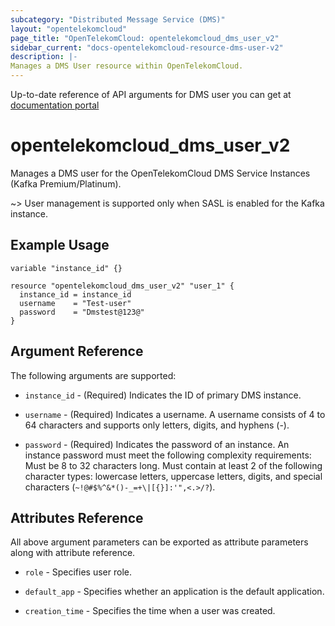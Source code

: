 ```yaml
---
subcategory: "Distributed Message Service (DMS)"
layout: "opentelekomcloud"
page_title: "OpenTelekomCloud: opentelekomcloud_dms_user_v2"
sidebar_current: "docs-opentelekomcloud-resource-dms-user-v2"
description: |-
Manages a DMS User resource within OpenTelekomCloud.
---
```


Up-to-date reference of API arguments for DMS user you can get at
[documentation portal](https://docs.otc.t-systems.com/distributed-message-service/api-ref/apis_v2_recommended/user_management/index.html)

# opentelekomcloud_dms_user_v2

Manages a DMS user for the OpenTelekomCloud DMS Service Instances (Kafka Premium/Platinum).

~>
  User management is supported only when SASL is enabled for the Kafka instance.

## Example Usage

```hcl
variable "instance_id" {}

resource "opentelekomcloud_dms_user_v2" "user_1" {
  instance_id = instance_id
  username    = "Test-user"
  password    = "Dmstest@123@"
}
```

## Argument Reference

The following arguments are supported:

* `instance_id` - (Required) Indicates the ID of primary DMS instance.

* `username` - (Required) Indicates a username. A username consists of 4 to 64 characters
  and supports only letters, digits, and hyphens (-).

* `password` - (Required) Indicates the password of an instance. An instance password
  must meet the following complexity requirements: Must be 8 to 32 characters long.
  Must contain at least 2 of the following character types: lowercase letters, uppercase
  letters, digits, and special characters (`~!@#$%^&*()-_=+\|[{}]:'",<.>/?`).

## Attributes Reference

All above argument parameters can be exported as attribute parameters along with attribute reference.

* `role` - Specifies user role.

* `default_app` - Specifies whether an application is the default application.

* `creation_time` - Specifies the time when a user was created.
